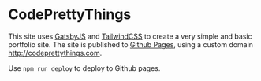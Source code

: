 CodePrettyThings
================

This site uses [GatsbyJS](https://github.com/gatsbyjs/gatsby) and [TailwindCSS](https://github.com/tailwindlabs/tailwindcss) to create a very simple and basic portfolio site. The site is published to [Github Pages](https://pages.github.com/), using a custom domain http://codeprettythings.com.

Use `npm run deploy` to deploy to Github pages.

